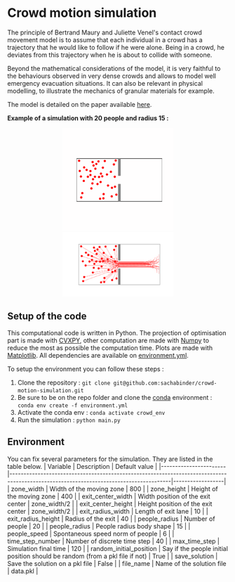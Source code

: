 # Crowd motion simulation

The principle of Bertrand Maury and Juliette Venel's contact crowd movement model is to assume that each individual in a crowd has a trajectory that he would like to follow if he were alone. Being in a crowd, he deviates from this trajectory when he is about to collide with someone. 

Beyond the mathematical considerations of the model, it is very faithful to the behaviours observed in very dense crowds and allows to model well emergency evacuation situations. It can also be relevant in physical modelling, to illustrate the mechanics of granular materials for example. 

The model is detailed on the paper available [here](https://hal.science/hal-00350815).

**Example of a simulation with 20 people and radius 15 :**
<p align="center">
    <img src="results/result20.gif" alt="2D_cstspeed_Neumann" width="50%"></a>
    <img src="results/result20.png" alt="2D_cstspeed_Neumann_flat" width="50%"></a>
</p>

## Setup of the code
This computational code is written in Python. The projection of optimisation part is made with [CVXPY](https://www.cvxpy.org/), other computation are made with [Numpy](https://numpy.org/) to reduce the most as possible the computation time. Plots are made with [Matplotlib](https://matplotlib.org/).
All dependencies are available on [environment.yml](environment.yml).

To setup the environment you can follow these steps :
1. Clone the repository : `git clone git@github.com:sachabinder/crowd-motion-simulation.git`
2. Be sure to be on the repo folder and clone the [conda](https://www.anaconda.com/products/distribution) environment : `conda env create -f environment.yml`
3. Activate the conda env : `conda activate crowd_env`
4. Run the simulation : `python main.py`

## Environment
You can fix several parameters for the simulation. They are listed in the table below.
| Variable | Description | Default value |
|-----------------------|---------------------------------------------------------------------------------------------------------------------------------------|------------------|
| zone_width | Width of the moving zone | 800 |
| zone_height | Height of the moving zone | 400 |
| exit_center_width | Width position of the exit center | zone_width/2 |
| exit_center_height | Height position of the exit center | zone_width/2 |
| exit_radius_width | Length of exit lane | 10 |
| exit_radius_height | Radius of the exit | 40 |
| people_radius | Number of people | 20 |
| people_radius | People radius body shape | 15 |
| people_speed | Spontaneous speed norm of people | 6 |
| time_step_number | Number of discrete time step | 40 |
| max_time_step | Simulation final time | 120 |
| random_initial_position | Say if the people initial position should be random (from a pkl file if not) | True |
| save_solution | Save the solution on a pkl file | False |
| file_name | Name of the solution file | data.pkl |

